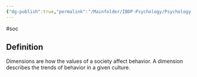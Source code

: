 ```yaml
---
{"dg-publish":true,"permalink":"/Mainfolder/IBDP-Psychology/Psychology Revision/Concepts/Dimension/"}
---
```


#soc 
## Definition
Dimensions are how the values of a society affect behavior. A dimension describes the trends of behavior in a given culture.